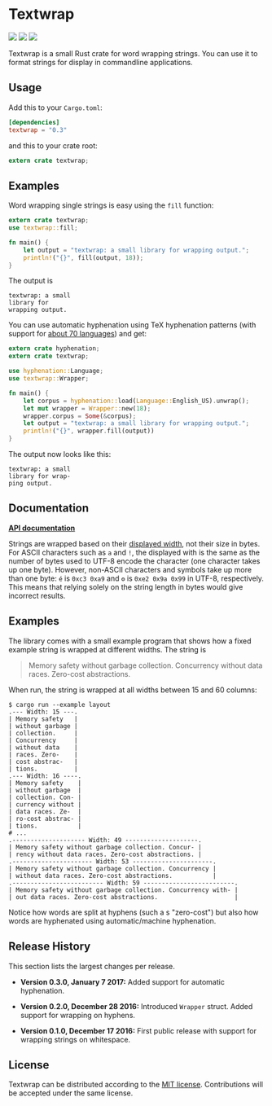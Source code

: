 # Textwrap

[![](https://img.shields.io/crates/v/textwrap.svg)][crates-io]
[![](https://docs.rs/textwrap/badge.svg)][api-docs]
[![](https://travis-ci.org/mgeisler/textwrap.svg?branch=master)][travis-ci]

Textwrap is a small Rust crate for word wrapping strings. You can use
it to format strings for display in commandline applications.

## Usage

Add this to your `Cargo.toml`:
```toml
[dependencies]
textwrap = "0.3"
```

and this to your crate root:
```rust
extern crate textwrap;
```

## Examples

Word wrapping single strings is easy using the `fill` function:
```rust
extern crate textwrap;
use textwrap::fill;

fn main() {
    let output = "textwrap: a small library for wrapping output.";
    println!("{}", fill(output, 18));
}
```
The output is
```
textwrap: a small
library for
wrapping output.
```

You can use automatic hyphenation using TeX hyphenation patterns (with
support for [about 70 languages][patterns]) and get:
```rust
extern crate hyphenation;
extern crate textwrap;

use hyphenation::Language;
use textwrap::Wrapper;

fn main() {
    let corpus = hyphenation::load(Language::English_US).unwrap();
    let mut wrapper = Wrapper::new(18);
    wrapper.corpus = Some(&corpus);
    let output = "textwrap: a small library for wrapping output.";
    println!("{}", wrapper.fill(output))
}
```

The output now looks like this:
```
textwrap: a small
library for wrap-
ping output.
```

## Documentation

**[API documentation][api-docs]**

Strings are wrapped based on their [displayed width][unicode-width],
not their size in bytes. For ASCII characters such as `a` and `!`, the
displayed with is the same as the number of bytes used to UTF-8 encode
the character (one character takes up one byte). However, non-ASCII
characters and symbols take up more than one byte: `é` is `0xc3 0xa9`
and `⚙` is `0xe2 0x9a 0x99` in UTF-8, respectively. This means that
relying solely on the string length in bytes would give incorrect
results.

## Examples

The library comes with a small example program that shows how a fixed
example string is wrapped at different widths. The string is

> Memory safety without garbage collection. Concurrency without data
> races. Zero-cost abstractions.

When run, the string is wrapped at all widths between 15 and 60
columns:

```shell
$ cargo run --example layout
.--- Width: 15 ---.
| Memory safety   |
| without garbage |
| collection.     |
| Concurrency     |
| without data    |
| races. Zero-    |
| cost abstrac-   |
| tions.          |
.--- Width: 16 ----.
| Memory safety    |
| without garbage  |
| collection. Con- |
| currency without |
| data races. Ze-  |
| ro-cost abstrac- |
| tions.           |
# ...
.-------------------- Width: 49 --------------------.
| Memory safety without garbage collection. Concur- |
| rency without data races. Zero-cost abstractions. |
.---------------------- Width: 53 ----------------------.
| Memory safety without garbage collection. Concurrency |
| without data races. Zero-cost abstractions.           |
.------------------------- Width: 59 -------------------------.
| Memory safety without garbage collection. Concurrency with- |
| out data races. Zero-cost abstractions.                     |
```

Notice how words are split at hyphens (such a s "zero-cost") but also
how words are hyphenated using automatic/machine hyphenation.

## Release History

This section lists the largest changes per release.

* **Version 0.3.0, January 7 2017:** Added support for automatic
  hyphenation.

* **Version 0.2.0, December 28 2016:** Introduced `Wrapper` struct.
  Added support for wrapping on hyphens.

* **Version 0.1.0, December 17 2016:** First public release with
  support for wrapping strings on whitespace.

## License

Textwrap can be distributed according to the [MIT license][mit].
Contributions will be accepted under the same license.

[crates-io]: https://crates.io/crates/textwrap
[travis-ci]: https://travis-ci.org/mgeisler/textwrap
[patterns]: https://github.com/tapeinosyne/hyphenation/tree/master/patterns-tex
[api-docs]: https://docs.rs/textwrap/
[unicode-width]: https://unicode-rs.github.io/unicode-width/unicode_width/index.html
[mit]: LICENSE
